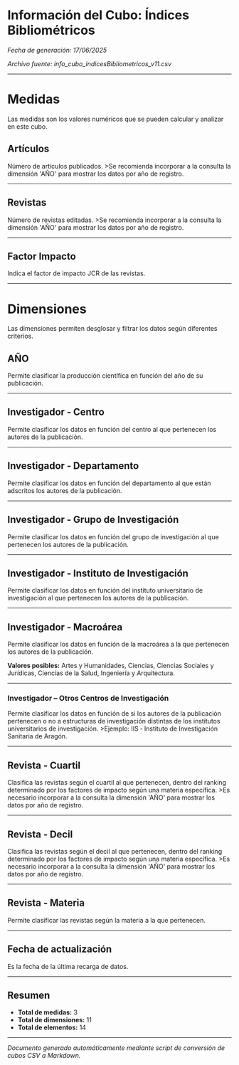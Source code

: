 # Información del Cubo: Índices Bibliométricos

*Fecha de generación: 17/06/2025*

*Archivo fuente: info_cubo_indicesBibliometricos_v11.csv*

---

# Medidas

Las medidas son los valores numéricos que se pueden calcular y analizar en este cubo.

## Artículos

Número de artículos publicados. >Se recomienda incorporar a la consulta la dimensión 'AÑO' para mostrar los datos por año de registro.

---

## Revistas

Número de revistas editadas. >Se recomienda incorporar a la consulta la dimensión 'AÑO' para mostrar los datos por año de registro.

---

## Factor Impacto

Indica el factor de impacto JCR de las revistas.

---

# Dimensiones

Las dimensiones permiten desglosar y filtrar los datos según diferentes criterios.

## AÑO

Permite clasificar la producción científica en función del año de su publicación.

---

## Investigador ‐ Centro

Permite clasificar los datos en función del centro al que pertenecen los autores de la publicación.

---

## Investigador ‐ Departamento

Permite clasificar los datos en función del departamento al que están adscritos los autores de la publicación.

---

## Investigador ‐ Grupo de Investigación

Permite clasificar los datos en función del grupo de investigación al que pertenecen los autores de la publicación.

---

## Investigador ‐ Instituto de Investigación

Permite clasificar los datos en función del instituto universitario de investigación al que pertenecen los autores de la publicación.

---

## Investigador ‐ Macroárea

Permite clasificar los datos en función de la macroárea a la que pertenecen los autores de la publicación. 

**Valores posibles:** Artes y Humanidades, Ciencias, Ciencias Sociales y Jurídicas, Ciencias de la Salud, Ingeniería y Arquitectura.

---

### Investigador – Otros Centros de Investigación

Permite clasificar los datos en función de si los autores de la publicación pertenecen o no a estructuras de investigación distintas de los institutos universitarios de investigación. >Ejemplo: IIS ‐ Instituto de Investigación Sanitaria de Aragón.

---

## Revista ‐ Cuartil

Clasifica las revistas según el cuartil al que pertenecen, dentro del ranking determinado por los factores de impacto según una materia específica. >Es necesario incorporar a la consulta la dimensión 'AÑO' para mostrar los datos por año de registro.

---

## Revista ‐ Decil

Clasifica las revistas según el decil al que pertenecen, dentro del ranking determinado por los factores de impacto según una materia específica. >Es necesario incorporar a la consulta la dimensión 'AÑO' para mostrar los datos por año de registro.

---

## Revista ‐ Materia

Permite clasificar las revistas según la materia a la que pertenecen.

---

## Fecha de actualización

Es la fecha de la última recarga de datos.

---

## Resumen

- **Total de medidas:** 3
- **Total de dimensiones:** 11
- **Total de elementos:** 14


---

*Documento generado automáticamente mediante script de conversión de cubos CSV a Markdown.*
